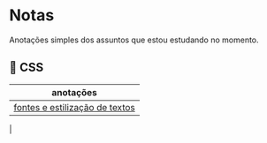 # Notas

Anotações simples dos assuntos que estou estudando no momento.

##  :art: CSS

| anotações |
| --------- |
| [fontes e estilização de textos](https://github.com/Larvin-Vinicius/Notas/blob/main/anotacoes/CSS/css-fontes-e-estilizacao-de-textos.md) |
|